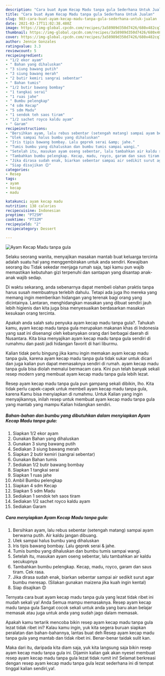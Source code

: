 ```yaml
---
description: "Cara buat Ayam Kecap Madu tanpa gula Sederhana Untuk Jualan"
title: "Cara buat Ayam Kecap Madu tanpa gula Sederhana Untuk Jualan"
slug: 983-cara-buat-ayam-kecap-madu-tanpa-gula-sederhana-untuk-jualan
date: 2021-03-17T11:02:38.480Z
image: https://img-global.cpcdn.com/recipes/3a58989d350d7426/680x482cq70/ayam-kecap-madu-tanpa-gula-foto-resep-utama.jpg
thumbnail: https://img-global.cpcdn.com/recipes/3a58989d350d7426/680x482cq70/ayam-kecap-madu-tanpa-gula-foto-resep-utama.jpg
cover: https://img-global.cpcdn.com/recipes/3a58989d350d7426/680x482cq70/ayam-kecap-madu-tanpa-gula-foto-resep-utama.jpg
author: Jennie Gonzales
ratingvalue: 3.3
reviewcount: 5
recipeingredient:
- "1/2 ekor ayam"
- " Bahan yang dihaluskan"
- "3 siung bawang putih"
- "3 siung bawang merah"
- "2 butir kemiri sangrai sebentar"
- " Bahan tumis"
- "1/2 butir bawang bombay"
- "1 tangkai serai"
- "1 ruas jahe"
- " Bumbu pelengkap"
- "4 sdm Kecap"
- "5 sdm Madu"
- "1 sendok teh saos tiram"
- "1/2 sachet royco kaldu ayam"
- " Garam"
recipeinstructions:
- "Bersihkan ayam, lalu rebus sebentar (setengah matang) sampai ayam berwarna putih. Air kaldu jangan dibuang."
- "Ulek sampai halus bumbu yang dihaluskan"
- "Iris tipis bawang bombay. Lalu geprek serai &amp; jahe."
- "Tumis bumbu yang dihaluskan dan bumbu tumis sampai wangi."
- "Setelah itu, masukan ayam oseng sebentar, lalu tambahkan air kaldu secukupnya"
- "Tambahkan bumbu pelengkap. Kecap, madu, royco, garam dan saus tiram. Cek rasa."
- "Jika dirasa sudah enak, biarkan sebentar sampai air sedikit surut agar bumbu meresap. (Silakan gunakan maizena jika kuah ingin kental)"
- "Siap disajikan 😊"
categories:
- Resep
tags:
- ayam
- kecap
- madu

katakunci: ayam kecap madu 
nutrition: 138 calories
recipecuisine: Indonesian
preptime: "PT25M"
cooktime: "PT32M"
recipeyield: "2"
recipecategory: Dessert

---
```



![Ayam Kecap Madu tanpa gula](https://img-global.cpcdn.com/recipes/3a58989d350d7426/680x482cq70/ayam-kecap-madu-tanpa-gula-foto-resep-utama.jpg)

Selaku seorang wanita, menyajikan masakan mantab buat keluarga tercinta adalah suatu hal yang menggembirakan untuk anda sendiri. Kewajiban seorang ibu Tidak sekedar menjaga rumah saja, tapi kamu pun wajib memastikan kebutuhan gizi terpenuhi dan santapan yang disantap anak-anak wajib sedap.

Di waktu  sekarang, anda sebenarnya dapat membeli olahan praktis tanpa harus susah membuatnya terlebih dahulu. Tetapi ada juga lho mereka yang memang ingin memberikan hidangan yang terenak bagi orang yang dicintainya. Lantaran, menghidangkan masakan yang dibuat sendiri jauh lebih higienis dan kita juga bisa menyesuaikan berdasarkan masakan kesukaan orang tercinta. 



Apakah anda salah satu penyuka ayam kecap madu tanpa gula?. Tahukah kamu, ayam kecap madu tanpa gula merupakan makanan khas di Indonesia yang saat ini disenangi oleh kebanyakan orang dari berbagai daerah di Nusantara. Kita bisa menyajikan ayam kecap madu tanpa gula sendiri di rumahmu dan pasti jadi hidangan favorit di hari liburmu.

Kalian tidak perlu bingung jika kamu ingin memakan ayam kecap madu tanpa gula, karena ayam kecap madu tanpa gula tidak sukar untuk dicari dan juga kalian pun dapat memasaknya sendiri di rumah. ayam kecap madu tanpa gula bisa diolah memalui bermacam cara. Kini pun telah banyak sekali resep modern yang membuat ayam kecap madu tanpa gula lebih lezat.

Resep ayam kecap madu tanpa gula pun gampang sekali dibikin, lho. Kita tidak perlu capek-capek untuk membeli ayam kecap madu tanpa gula, karena Kamu bisa menyiapkan di rumahmu. Untuk Kalian yang ingin menyajikannya, inilah resep untuk membuat ayam kecap madu tanpa gula yang mantab yang mampu Kalian hidangkan sendiri.

<!--inarticleads1-->

##### Bahan-bahan dan bumbu yang dibutuhkan dalam menyiapkan Ayam Kecap Madu tanpa gula:

1. Siapkan 1/2 ekor ayam
1. Gunakan  Bahan yang dihaluskan
1. Gunakan 3 siung bawang putih
1. Sediakan 3 siung bawang merah
1. Siapkan 2 butir kemiri (sangrai sebentar)
1. Gunakan  Bahan tumis
1. Sediakan 1/2 butir bawang bombay
1. Siapkan 1 tangkai serai
1. Siapkan 1 ruas jahe
1. Ambil  Bumbu pelengkap
1. Siapkan 4 sdm Kecap
1. Siapkan 5 sdm Madu
1. Sediakan 1 sendok teh saos tiram
1. Sediakan 1/2 sachet royco kaldu ayam
1. Sediakan  Garam




<!--inarticleads2-->

##### Cara menyiapkan Ayam Kecap Madu tanpa gula:

1. Bersihkan ayam, lalu rebus sebentar (setengah matang) sampai ayam berwarna putih. Air kaldu jangan dibuang.
1. Ulek sampai halus bumbu yang dihaluskan
1. Iris tipis bawang bombay. Lalu geprek serai &amp; jahe.
1. Tumis bumbu yang dihaluskan dan bumbu tumis sampai wangi.
1. Setelah itu, masukan ayam oseng sebentar, lalu tambahkan air kaldu secukupnya
1. Tambahkan bumbu pelengkap. Kecap, madu, royco, garam dan saus tiram. Cek rasa.
1. Jika dirasa sudah enak, biarkan sebentar sampai air sedikit surut agar bumbu meresap. (Silakan gunakan maizena jika kuah ingin kental)
1. Siap disajikan 😊




Ternyata cara buat ayam kecap madu tanpa gula yang lezat tidak ribet ini mudah sekali ya! Anda Semua mampu memasaknya. Resep ayam kecap madu tanpa gula Sangat cocok sekali untuk anda yang baru akan belajar memasak atau juga untuk anda yang sudah jago dalam memasak.

Apakah kamu tertarik mencoba bikin resep ayam kecap madu tanpa gula lezat tidak ribet ini? Kalau kamu ingin, yuk kita segera buruan siapkan peralatan dan bahan-bahannya, lantas buat deh Resep ayam kecap madu tanpa gula yang mantab dan tidak ribet ini. Benar-benar taidak sulit kan. 

Maka dari itu, daripada kita diam saja, yuk kita langsung saja bikin resep ayam kecap madu tanpa gula ini. Dijamin kalian gak akan nyesel membuat resep ayam kecap madu tanpa gula lezat tidak rumit ini! Selamat berkreasi dengan resep ayam kecap madu tanpa gula lezat sederhana ini di tempat tinggal kalian sendiri,ya!.

